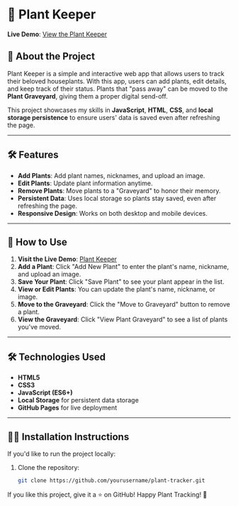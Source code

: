 # 🌱 Plant Keeper

**Live Demo**: [View the Plant Keeper](https://wendyologan.github.io/plant-tracker/)

## 📖 **About the Project**
Plant Keeper is a simple and interactive web app that allows users to track their beloved houseplants. With this app, users can add plants, edit details, and keep track of their status. Plants that "pass away" can be moved to the **Plant Graveyard**, giving them a proper digital send-off.

This project showcases my skills in **JavaScript**, **HTML**, **CSS**, and **local storage persistence** to ensure users' data is saved even after refreshing the page.

---

## 🛠️ **Features**
- **Add Plants**: Add plant names, nicknames, and upload an image.  
- **Edit Plants**: Update plant information anytime.  
- **Remove Plants**: Move plants to a "Graveyard" to honor their memory.  
- **Persistent Data**: Uses local storage so plants stay saved, even after refreshing the page.  
- **Responsive Design**: Works on both desktop and mobile devices.  

---

## 🚀 **How to Use**
1. **Visit the Live Demo**: [Plant Keeper](https://wendyologan.github.io/plant-tracker/)  
2. **Add a Plant**: Click "Add New Plant" to enter the plant's name, nickname, and upload an image.  
3. **Save Your Plant**: Click "Save Plant" to see your plant appear in the list.  
4. **View or Edit Plants**: You can update the plant's name, nickname, or image.  
5. **Move to the Graveyard**: Click the "Move to Graveyard" button to remove a plant.  
6. **View the Graveyard**: Click "View Plant Graveyard" to see a list of plants you've moved.  

---

## 🛠️ **Technologies Used**
- **HTML5**  
- **CSS3**  
- **JavaScript (ES6+)**  
- **Local Storage** for persistent data storage  
- **GitHub Pages** for live deployment  

---

## 🧑‍💻 **Installation Instructions**
If you'd like to run the project locally:  
1. Clone the repository:  
   ```bash
   git clone https://github.com/yourusername/plant-tracker.git


If you like this project, give it a ⭐️ on GitHub!
Happy Plant Tracking! 🌿
